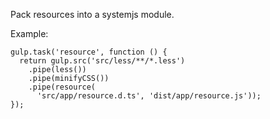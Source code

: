 Pack resources into a systemjs module.

Example:

    gulp.task('resource', function () {
      return gulp.src('src/less/**/*.less')
        .pipe(less())
        .pipe(minifyCSS())
        .pipe(resource(
          'src/app/resource.d.ts', 'dist/app/resource.js'));
    });
